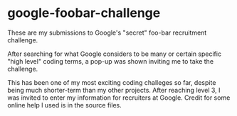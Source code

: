 # google-foobar-challenge
 
These are my submissions to Google's "secret" foo-bar recruitment challenge. 

After searching for what Google considers to be many or certain specific "high level" coding terms, a pop-up was shown inviting me to take the challenge. 

This has been one of my most exciting coding challeges so far, despite being much shorter-term than my other projects. After reaching level 3, I was invited to enter my information for recruiters at Google. Credit for some online help I used is in the source files. 
